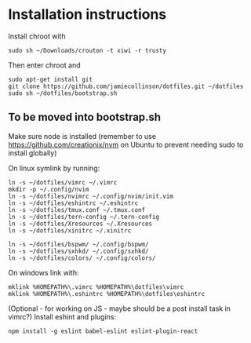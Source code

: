 # Installation instructions

Install chroot with

```
sudo sh ~/Downloads/crouton -t xiwi -r trusty
```

Then enter chroot and

```
sudo apt-get install git
git clone https://github.com/jamiecollinson/dotfiles.git ~/dotfiles
sudo sh ~/dotfiles/bootstrap.sh
```

## To be moved into bootstrap.sh

Make sure node is installed (remember to use https://github.com/creationix/nvm on Ubuntu to prevent needing sudo to install globally)

On linux symlink by running:
```
ln -s ~/dotfiles/vimrc ~/.vimrc
mkdir -p ~/.config/nvim
ln -s ~/dotfiles/nvimrc ~/.config/nvim/init.vim
ln -s ~/dotfiles/eshintrc ~/.eshintrc
ln -s ~/dotfiles/tmux.conf ~/.tmux.conf
ln -s ~/dotfiles/tern-config ~/.tern-config
ln -s ~/dotfiles/Xresources ~/.Xresources
ln -s ~/dotfiles/xinitrc ~/.xinitrc

ln -s ~/dotfiles/bspwm/ ~/.config/bspwm/
ln -s ~/dotfiles/sxhkd/ ~/.config/sxhkd/
ln -s ~/dotfiles/colors/ ~/.config/colors/
```

On windows link with:
```
mklink %HOMEPATH%\.vimrc %HOMEPATH%\dotfiles\vimrc
mklink %HOMEPATH%\.eshintrc %HOMEPATH%\dotfiles\eshintrc
```

(Optional - for working on JS - maybe should be a post install task in vimrc?)
Install eshint and plugins:
```
npm install -g eslint babel-eslint eslint-plugin-react
```
